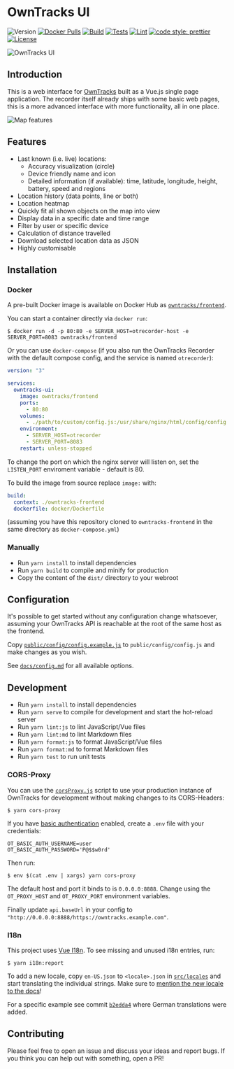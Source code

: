# OwnTracks UI

![Version](https://img.shields.io/github/package-json/v/owntracks/frontend)
[![Docker Pulls](https://img.shields.io/docker/pulls/owntracks/frontend)](https://hub.docker.com/r/owntracks/frontend)
[![Build](https://github.com/owntracks/frontend/workflows/Build/badge.svg)](https://github.com/owntracks/frontend/actions?query=workflow%3ABuild+branch%3Amaster)
[![Tests](https://github.com/owntracks/frontend/workflows/Tests/badge.svg)](https://github.com/owntracks/frontend/actions?query=workflow%3ATests+branch%3Amaster)
[![Lint](https://github.com/owntracks/frontend/workflows/Lint/badge.svg)](https://github.com/owntracks/frontend/actions?query=workflow%3ALint+branch%3Amaster)
[![code style: prettier](https://img.shields.io/badge/code_style-prettier-ff69b4.svg)](https://github.com/prettier/prettier)
[![License](https://img.shields.io/github/license/owntracks/frontend?color=d63e97)](https://github.com/owntracks/frontend/blob/master/LICENSE)

![OwnTracks UI](https://raw.githubusercontent.com/owntracks/frontend/master/docs/images/owntracks-ui.png)

## Introduction

This is a web interface for [OwnTracks](https://github.com/owntracks/recorder) built as
a Vue.js single page application. The recorder itself already ships with some basic web
pages, this is a more advanced interface with more functionality, all in one place.

![Map features](https://raw.githubusercontent.com/owntracks/frontend/master/docs/images/map-features.png)

## Features

- Last known (i.e. live) locations:
  - Accuracy visualization (circle)
  - Device friendly name and icon
  - Detailed information (if available): time, latitude, longitude, height, battery,
    speed and regions
- Location history (data points, line or both)
- Location heatmap
- Quickly fit all shown objects on the map into view
- Display data in a specific date and time range
- Filter by user or specific device
- Calculation of distance travelled
- Download selected location data as JSON
- Highly customisable

## Installation

### Docker

A pre-built Docker image is available on Docker Hub as [`owntracks/frontend`](https://hub.docker.com/r/owntracks/frontend).

You can start a container directly via `docker run`:

```console
$ docker run -d -p 80:80 -e SERVER_HOST=otrecorder-host -e SERVER_PORT=8083 owntracks/frontend
```

Or you can use `docker-compose` (if you also run the OwnTracks Recorder with the default
compose config, and the service is named `otrecorder`):

```yaml
version: "3"

services:
  owntracks-ui:
    image: owntracks/frontend
    ports:
      - 80:80
    volumes:
      - ./path/to/custom/config.js:/usr/share/nginx/html/config/config.js
    environment:
      - SERVER_HOST=otrecorder
      - SERVER_PORT=8083
    restart: unless-stopped
```

To change the port on which the nginx server will listen on, set the
`LISTEN_PORT` enviroment variable - default is 80.

To build the image from source replace `image:` with:

```yaml
build:
  context: ./owntracks-frontend
  dockerfile: docker/Dockerfile
```

(assuming you have this repository cloned to `owntracks-frontend` in the same
directory as `docker-compose.yml`)

### Manually

- Run `yarn install` to install dependencies
- Run `yarn build` to compile and minify for production
- Copy the content of the `dist/` directory to your webroot

## Configuration

It's possible to get started without any configuration change whatsoever, assuming your
OwnTracks API is reachable at the root of the same host as the frontend.

Copy [`public/config/config.example.js`](public/config/config.example.js) to
`public/config/config.js` and make changes as you wish.

See [`docs/config.md`](docs/config.md) for all available options.

## Development

- Run `yarn install` to install dependencies
- Run `yarn serve` to compile for development and start the hot-reload server
- Run `yarn lint:js` to lint JavaScript/Vue files
- Run `yarn lint:md` to lint Markdown files
- Run `yarn format:js` to format JavaScript/Vue files
- Run `yarn format:md` to format Markdown files
- Run `yarn test` to run unit tests

### CORS-Proxy

You can use the [`corsProxy.js`](scripts/corsProxy.js) script to use your production
instance of OwnTracks for development without making changes to its CORS-Headers:

```console
$ yarn cors-proxy
```

If you have [basic authentication](https://developer.mozilla.org/en-US/docs/Web/HTTP/Authentication#Basic_authentication_scheme)
enabled, create a `.env` file with your credentials:

```text
OT_BASIC_AUTH_USERNAME=user
OT_BASIC_AUTH_PASSWORD='P@$$w0rd'
```

Then run:

```console
$ env $(cat .env | xargs) yarn cors-proxy
```

The default host and port it binds to is `0.0.0.0:8888`. Change using the `OT_PROXY_HOST`
and `OT_PROXY_PORT` environment variables.

Finally update `api.baseUrl` in your config to `"http://0.0.0.0:8888/https://owntracks.example.com"`.

### I18n

This project uses [Vue I18n](https://kazupon.github.io/vue-i18n/). To see missing and
unused i18n entries, run:

```console
$ yarn i18n:report
```

To add a new locale, copy `en-US.json` to `<locale>.json` in [`src/locales`](src/locales)
and start translating the individual strings. Make sure to [mention the new locale to the docs](docs/config.md#locale)!

For a specific example see commit [`b2edda4`](https://github.com/owntracks/frontend/commit/b2edda410f16633aa6fd9cd4e5250f2031536c7d)
where German translations were added.

## Contributing

Please feel free to open an issue and discuss your ideas and report bugs. If you think
you can help out with something, open a PR!
